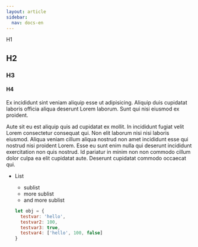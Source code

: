 ```yaml
---
layout: article
sidebar:
  nav: docs-en
---
```

H1
## H2
### H3
#### H4

Ex incididunt sint veniam aliquip esse ut adipisicing. Aliquip duis cupidatat laboris officia aliqua deserunt Lorem laborum. Sunt qui nisi eiusmod ex proident.

Aute sit eu est aliquip quis ad cupidatat ex mollit. In incididunt fugiat velit Lorem consectetur consequat qui. Non elit laborum nisi nisi laboris eiusmod. Aliqua veniam cillum aliqua nostrud non amet incididunt esse qui nostrud nisi proident Lorem. Esse eu sunt enim nulla qui deserunt incididunt exercitation non quis nostrud. Id pariatur in minim non non commodo cillum dolor culpa ea elit cupidatat aute. Deserunt cupidatat commodo occaecat qui.

* List
  * sublist
  * more sublist
  * and more sublist

  ```javascript
  let obj = {
    testvar: 'hello',
    testvar2: 100,
    testvar3: true,
    testvar4: ['hello', 100, false]
  }
  ```